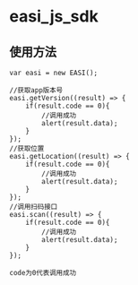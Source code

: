 # easi_js_sdk

## 使用方法
    var easi = new EASI();
    
    //获取app版本号
    easi.getVersion((result) => {
        if(result.code == 0){
            //调用成功
            alert(result.data);
        }
    });
    //获取位置
    easi.getLocation((result) => {
        if(result.code == 0){
            //调用成功
            alert(result.data);
        }
    });
    //调用扫码接口
    easi.scan((result) => {
        if(result.code == 0){
            //调用成功
            alert(result.data);
        }
    });


`code为0代表调用成功`